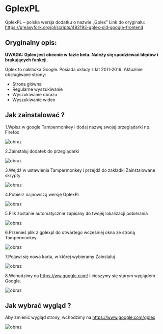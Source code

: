 # GplexPL
GplexPL – polska wersja dodatku o nazwie „Gplex”
Link do oryginału: https://greasyfork.org/pl/scripts/492193-gplex-old-google-frontend
## Oryginalny opis:
<b>UWAGA: Gplex jest obecnie w fazie beta. Należy się spodziewać błędów i brakujących funkcji.</b>

Gplex to nakładka Google. Posiada układy z lat 2011-2019. Aktualnie obsługiwane strony:

- Strona główna
- Regularne wyszukiwanie
- Wyszukiwanie obrazu
- Wyszukiwanie wideo 

## Jak zainstalować ?

1.Wpisz w google Tampermonkey i dodaj nazwę swojej przeglądarki np. Firefox

![obraz](https://github.com/user-attachments/assets/29c9f91d-6599-48d1-8c6f-fc62359f4506)

2.Zainstaluj dodatek do przeglądarki

![obraz](https://github.com/user-attachments/assets/a6b01490-c645-48d5-a239-662ed0d7a2ac)

3.Wejdź w ustawienia Tampermonkey i przejdź do zakładki Zainstalowane skrypty

![obraz](https://github.com/user-attachments/assets/d7d64de2-a086-42de-ad1a-f601d5f6108d)

4.Pobierz najnowszą wersję GplexPL

![obraz](https://github.com/user-attachments/assets/51fe8561-400a-4e19-bce7-60742dfaa99d)

5.Plik zostanie automatycznie zapisany do twojej lokalizacji pobierania

![obraz](https://github.com/user-attachments/assets/bc91f531-6874-4385-8953-706541ef6b4b)

6.Przenieś plik z gplexpl do otwartego wcześniej okna ze stroną Tampermonkey

![obraz](https://github.com/user-attachments/assets/56fa2a7b-df5f-489b-8a8a-8683617acffe)

7.Pojawi się nowa karta, w której wybieramy Zainstaluj

![obraz](https://github.com/user-attachments/assets/8f59d810-07c7-424c-a18f-ea6a971c2935)

8.Wchodzimy na https://ww.google.com/ i cieszymy się starym wyglądem Google.

![obraz](https://github.com/user-attachments/assets/5b95ae3a-85cd-46c8-ae4a-1c199fb99c72)


## Jak wybrać wygląd ?
Aby zmienić wygląd strony, wchodzimy na https://www.google.com/gplex

![obraz](https://github.com/user-attachments/assets/f4d3610b-2b48-4594-8d33-f608b44085e9)
